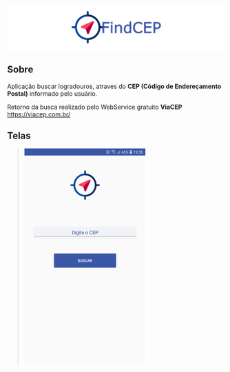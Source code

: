 ![TelasApp1](https://github.com/Bxstars/FindCEP/blob/master/TelasApp/Banner.PNG)

## Sobre

Aplicação buscar logradouros, atraves do **CEP (Código de Endereçamento Postal)** informado pelo usuário.

Retorno da busca realizado pelo WebService gratuito **ViaCEP** https://viacep.com.br/

## Telas
> ![](https://github.com/Bxstars/FindCEP/blob/master/TelasApp/FindCEP.gif)
